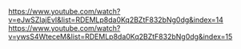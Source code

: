 https://www.youtube.com/watch?v=eJwSZIajEvI&list=RDEMLp8da0Kq2BZtF832bNg0dg&index=14
https://www.youtube.com/watch?v=ywsS4WteceM&list=RDEMLp8da0Kq2BZtF832bNg0dg&index=15
